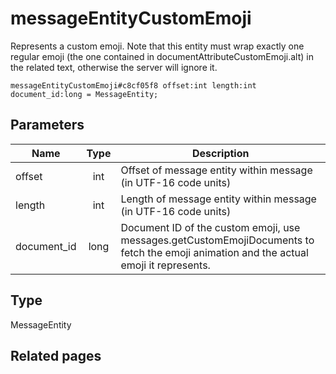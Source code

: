 # messageEntityCustomEmoji
Represents a custom emoji.
Note that this entity must wrap exactly one regular emoji (the one contained in documentAttributeCustomEmoji.alt) in the related text, otherwise the server will ignore it.

```
messageEntityCustomEmoji#c8cf05f8 offset:int length:int document_id:long = MessageEntity;
```

## Parameters
| Name | Type | Description |
| ---- | :----: | ----------- |
| offset | int | Offset of message entity within message (in UTF-16 code units) |
| length | int | Length of message entity within message (in UTF-16 code units) |
| document_id | long | Document ID of the custom emoji, use messages.getCustomEmojiDocuments to fetch the emoji animation and the actual emoji it represents. |


## Type
MessageEntity

## Related pages
